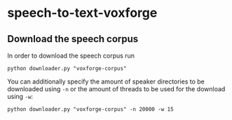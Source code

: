 # speech-to-text-voxforge

## Download the speech corpus
In order to download the speech corpus run

```shell
python downloader.py "voxforge-corpus"
```

You can additionally specify the amount of speaker directories to be downloaded using `-n` or the amount of threads to be used for the download using `-w`:

```shell
python downloader.py "voxforge-corpus" -n 20000 -w 15
```
